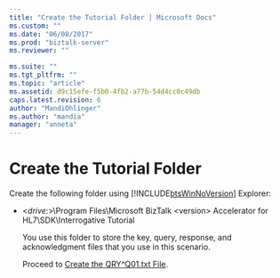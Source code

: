 ```yaml
---
title: "Create the Tutorial Folder | Microsoft Docs"
ms.custom: ""
ms.date: "06/08/2017"
ms.prod: "biztalk-server"
ms.reviewer: ""

ms.suite: ""
ms.tgt_pltfrm: ""
ms.topic: "article"
ms.assetid: d9c15efe-f5b0-4fb2-a77b-54d4cc0c49db
caps.latest.revision: 6
author: "MandiOhlinger"
ms.author: "mandia"
manager: "anneta"
---
```

# Create the Tutorial Folder
Create the following folder using [!INCLUDE[btsWinNoVersion](../../includes/btswinnoversion-md.md)] Explorer:  
  
- \<*drive*:\>\Program Files\Microsoft BizTalk \<version\> Accelerator for HL7\SDK\Interrogative Tutorial  
  
   You use this folder to store the key, query, response, and acknowledgment files that you use in this scenario.  
  
  Proceed to [Create the QRY^Q01.txt File](../../adapters-and-accelerators/accelerator-hl7/create-the-qry-q01-txt-file.md).